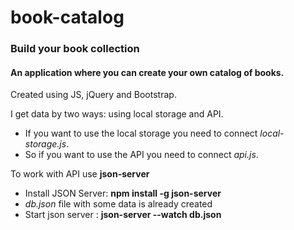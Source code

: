 # book-catalog
### Build your book collection

#### An application where you can create your own catalog of books.

Сreated using JS, jQuery and Bootstrap.

I get data by two ways: using local storage and API.
- If you want to use the local storage you need to connect *local-storage.js*.
- So if you want to use the API you need to connect *api.js*. 

To work with API use **json-server**
- Install JSON Server: **npm install -g json-server**
- *db.json* file with some data is already created
- Start json server : **json-server --watch db.json**

